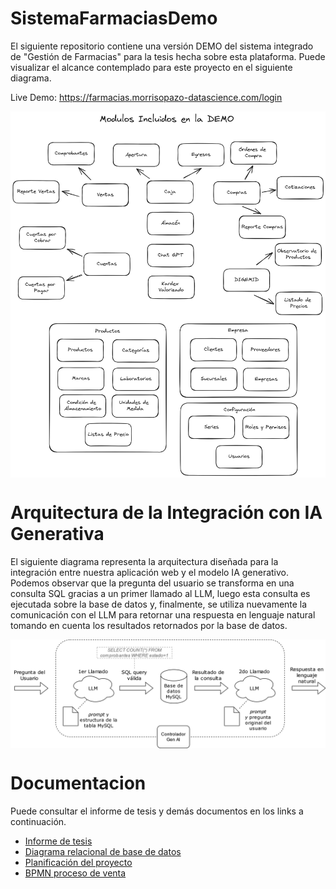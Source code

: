 # SistemaFarmaciasDemo
El siguiente repositorio contiene una versión DEMO del sistema integrado de "Gestión de Farmacias" para la tesis hecha sobre esta plataforma. Puede visualizar el alcance contemplado para este proyecto en el siguiente diagrama.

Live Demo: https://farmacias.morrisopazo-datascience.com/login

<img src="https://github.com/paolo-fabrizio/SistemaFarmaciasDemo/blob/main/public/assets/images/demo_version_alcance.png" alt="Alcance Demo" align="center">

# Arquitectura de la Integración con IA Generativa
El siguiente diagrama representa la arquitectura diseñada para la integración entre nuestra aplicación web y el modelo IA generativo. Podemos observar que la pregunta del usuario se transforma en una consulta SQL gracias a un primer llamado al LLM, luego esta consulta es ejecutada sobre la base de datos y, finalmente, se utiliza nuevamente la comunicación con el LLM para retornar una respuesta en lenguaje natural tomando en cuenta los resultados retornados por la base de datos.  

<img src="https://github.com/paolo-fabrizio/SistemaFarmaciasDemo/blob/main/public/assets/images/arquitectura_integracion_iagenerativa.png" alt="Arquitectura Integración con IA Generativa" align="center">

# Documentacion
Puede consultar el informe de tesis y demás documentos en los links a continuación.  
- [Informe de tesis]()
- [Diagrama relacional de base de datos](https://www.dropbox.com/scl/fi/tt6t58m5hi46vql3lcxz6/DatabaseDiagram.png?rlkey=m2dgv5y67hcgxb8afvpm63hm7&dl=0)
- [Planificación del proyecto](https://www.dropbox.com/scl/fi/laxl9y1ibua8jfntda3fy/Gantt_Cronograma.png?rlkey=lb0f7v5k7ultvifojg2a8xy8p&dl=0)
- [BPMN proceso de venta](https://www.dropbox.com/scl/fi/odnq5dfvpjvcj73yjnq5q/BPMN_ProcesoVenta.jpg?rlkey=d7zmiyqq4tajw2tsu667zxk82&e=1&dl=0)
